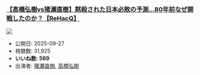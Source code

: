 ### [【高橋弘樹vs猪瀬直樹】黙殺された日本必敗の予測...80年前なぜ開戦したのか？【ReHacQ】](https://www.youtube.com/watch?v=oua9LkT0kmI)
[![](https://img.youtube.com/vi/oua9LkT0kmI/sddefault.jpg)](https://www.youtube.com/watch?v=oua9LkT0kmI)
-   公開日: 2025-09-27
-   視聴数: 31,925
-   **いいね数: 569**
-   出演者: [猪瀬直樹](/rehacq_fan/people/猪瀬直樹 "wikilink"), [高橋弘樹](/rehacq_fan/people/高橋弘樹 "wikilink")
